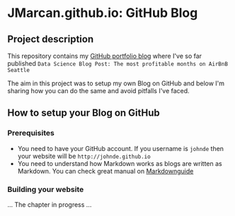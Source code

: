 # JMarcan.github.io: GitHub Blog

## Project description
This repository contains my [GitHub portfolio blog](https://jmarcan.github.io//) where I've so far published `Data Science Blog Post: The most profitable months on AirBnB Seattle`

The aim in this project was to setup my own Blog on GitHub and below I'm sharing how you can do the same and avoid pitfalls I've faced.



## How to setup your Blog on GitHub
### Prerequisites
- You need to have your GitHub account. If you username is `johnde` then your website will be `http://johnde.github.io`
- You need to understand how Markdown works as blogs are written as Markdown. You can check great manual on [Markdownguide](https://www.markdownguide.org/getting-started/)

### Building your website
... The chapter in progress ...
